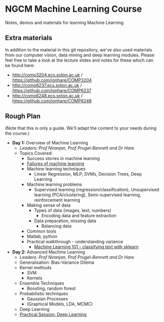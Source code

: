   # NGCM Machine Learning Course
Notes, demos and materials for learning Machine Learning

## Extra materials

In addition to the material in this git repository, we've also used materials from our computer vision, data mining and deep learning modules. Please feel free to take a look at the lecture slides and notes for these which can be found here:

- http://comp3204.ecs.soton.ac.uk / https://github.com/jonhare/COMP3204
- http://comp6237.ecs.soton.ac.uk / https://github.com/jonhare/COMP6237
- http://comp6248.ecs.soton.ac.uk / https://github.com/jonhare/COMP6248

## Rough Plan

(Note that this is only a guide. We'll adapt the content to your needs during the course.)

- **Day 1:** Overview of Machine Learning
  + *Leaders: Prof Niranjan, Prof Prugel-Bennett and Dr Hare*
  + Topics Covered:
    * Success stories in machine learning
    * [Failures of machine learning](https://github.com/jonhare/DISCNetMachineLearningCourse/blob/master/Monday/ML-failures.md)
    * Machine learning techniques
      * Linear Regression, MLP, SVMs, Decision Trees, Deep Learning
    * Machine learning problems
      * Supervised learning (regression/classification), Unsupervised learning (PCA/clustering), Semi-supervised learning, reinforcement learning
    * Making sense of data
      * Types of data (images, text, numbers)
        - Encoding data and feature extraction
      * Data preparation, missing data
        - Balancing data
    *  Common tools
      * Matlab, python
    * Practical walkthrough - understanding variance
      - [Machine Learning 101 - classifying text  with sklearn](https://github.com/jonhare/NGCM_MachineLearningCourse/blob/master/tutorials/scikit-learn/README.md)
- **Day 2:** Advanced Machine Learning
  + *Leaders: Prof Niranjan, Prof Prugel-Bennett and Dr Hare*
  + Generalisation: Bias-Variance Dilema
  + Kernel methods
    - SVM
    - Kernels
  + Ensemble Techniques
    - Boosting, random forest
  + Probabilistic techniques
    - Gaussian Processes
    - (Graphical Models, LDA, MCMC)
  + Deep Learning
  + [Practical Session: Deep Learning](https://github.com/jonhare/NGCM_MachineLearningCourse/blob/master/tutorials/Keras/README.md)

